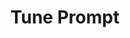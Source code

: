 ---
title: "Tune Prompt"
banner:
  title: "Tune Prompt: Ollama向け対話的プロンプトエンジニアリング"
  content: "Tune Promptは、Ollamaモデルでプロンプトテンプレートの改善・テスト・最適化を行うコマンドラインツールです。プロンプトの反復改良、変数入力、フィードバック保存により将来の結果を向上させます。"
  image: "/images/product-tune-prompt.png"
  button:
    enable: true
    label: "GitHubで表示"
    link: "https://github.com/alroborol/tune-prompt"
features:
  - title: "反復的プロンプト調整"
    image: "/images/product-tune-prompt-1.gif"
    content: "モデルの応答とフィードバックに基づいてプロンプトテンプレートを対話的に改良します。"
    bulletpoints:
      - "プロンプトテンプレートを編集し、変数を対話的に入力。"
      - "モデルの応答を確認し、問題点を記述。"
      - "フィードバックに基づいてツールがプロンプトを改良。"
    button:
      enable: false
      label: ""
      link: ""
  - title: "Ollamaモデル統合"
    image: "/images/product-tune-prompt-2.png"
    content: "すべてのOllamaモデルに対応。対話的選択またはコマンドライン指定が可能。"
    bulletpoints:
      - "モデル未指定時は利用可能モデルを一覧表示。"
      - "すべてのOllamaモデルをサポート。"
    button:
      enable: false
      label: ""
      link: ""
  - title: "学習モード・履歴機能"
    image: "/images/product-tune-prompt-3.png"
    content: "学習モードを有効にすると、フィードバック、プロンプト履歴、セッション概要をローカルDBに保存。"
    bulletpoints:
      - "フィードバックと設定を自動保存。"
      - "セッション概要とプロンプト履歴をtune_prompt.dbに保存。"
    button:
      enable: false
      label: ""
      link: ""

---